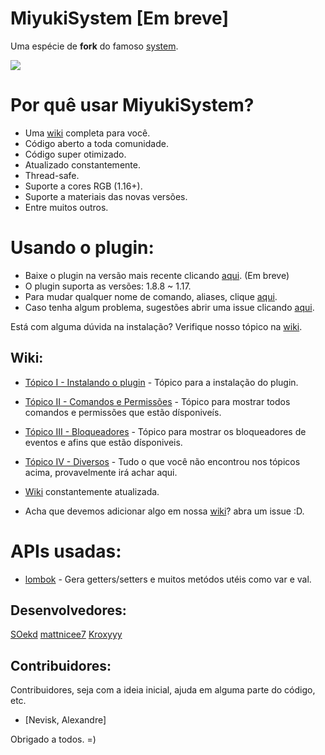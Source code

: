 # MiyukiSystem [Em breve]

Uma espécie de **fork** do famoso [system](https://github.com/eduardo-mior/System).

![](https://media.giphy.com/media/WbanOzR9wjAjddGtLf/giphy.gif)

# Por quê usar MiyukiSystem?

* Uma [wiki]("https://github.com/SOekd/MiyukiSystem/wiki") completa para você.
* Código aberto a toda comunidade.
* Código super otimizado.
* Atualizado constantemente.
* Thread-safe.
* Suporte a cores RGB (1.16+).
* Suporte a materiais das novas versões.
* Entre muitos outros.


# Usando o plugin:

* Baixe o plugin na versão mais recente clicando [aqui](https://github.com/SOekd/MiyukiSystem/releases/latest). (Em breve)
* O plugin suporta as versões: 1.8.8 ~ 1.17.
* Para mudar qualquer nome de comando, aliases, clique [aqui](https://github.com/SOekd/MiyukiSystem/blob/master/src/main/resources/commands.yml).
* Caso tenha algum problema, sugestões abrir uma issue clicando [aqui](https://github.com/SOekd/MiyukiSystem/issues).


Está com alguma dúvida na instalação? Verifique nosso tópico na [wiki]("https://github.com/SOekd/MiyukiSystem/wiki/%5BMiyukiSystem%5D-Introdu%C3%A7%C3%A3o").

## Wiki:

* [Tópico I - Instalando o plugin]("https://github.com/SOekd/MiyukiSystem/wiki/%5BMiyukiSystem%5D-Introdu%C3%A7%C3%A3o") - Tópico para a instalação do plugin.
* [Tópico II - Comandos e Permissões]("https://github.com/SOekd/MiyukiSystem/wiki/MiyukiSystem---Comandos") - Tópico para mostrar todos comandos e permissões que estão dísponiveís.
* [Tópico III - Bloqueadores]("https://github.com/SOekd/MiyukiSystem/wiki/MiyukiSystem---Bloqueadores") - Tópico para mostrar os bloqueadores de eventos e afins que estão dísponiveis.
* [Tópico IV - Diversos]("https://github.com/SOekd/MiyukiSystem/wiki/MiyukiSystem---Diversos") - Tudo o que você não encontrou nos tópicos acima, provavelmente irá achar aqui.


* [Wiki](""https://github.com/SOekd/MiyukiSystem/wiki"") constantemente atualizada.
* Acha que devemos adicionar algo em nossa [wiki]("https://github.com/SOekd/MiyukiSystem/wiki")? abra um issue :D.

# APIs usadas:

* [lombok]("https://github.com/projectlombok/lombok") - Gera getters/setters e muitos metódos utéis como var e val.

## Desenvolvedores:

[SOekd](https://github.com/SOekd) [mattnicee7](https://github.com/mattnicee7) [Kroxyyy](https://github.com/kroxyyy)

## Contribuidores:

Contribuidores, seja com a ideia inicial, ajuda em alguma parte do  código, etc.

* [Nevisk, Alexandre]


Obrigado a todos. =)

